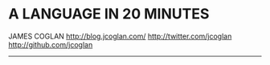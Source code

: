 A LANGUAGE IN 20 MINUTES
========================

JAMES COGLAN
http://blog.jcoglan.com/
http://twitter.com/jcoglan
http://github.com/jcoglan

---
